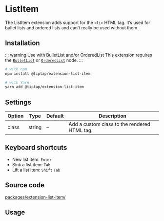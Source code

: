 # ListItem
The ListItem extension adds support for the `<li>` HTML tag. It’s used for bullet lists and ordered lists and can’t really be used without them.

## Installation
::: warning Use with BulletList and/or OrderedList
This extension requires the [`BulletList`](/api/nodes/bullet-list) or [`OrderedList`](/api/nodes/ordered-list) node.
:::

```bash
# with npm
npm install @tiptap/extension-list-item

# with Yarn
yarn add @tiptap/extension-list-item
```

## Settings
| Option | Type   | Default | Description                                  |
| ------ | ------ | ------- | -------------------------------------------- |
| class  | string | –       | Add a custom class to the rendered HTML tag. |

## Keyboard shortcuts
* New list item: `Enter`
* Sink a list item: `Tab`
* Lift a list item: `Shift`&nbsp;`Tab`

## Source code
[packages/extension-list-item/](https://github.com/ueberdosis/tiptap-next/blob/main/packages/extension-list-item/)

## Usage
<demo name="Nodes/ListItem" highlight="3-8,20-22,41-43" />
